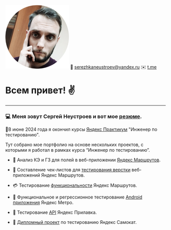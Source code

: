 
                   
![foto](foto.png)  :email: [serezhkaneustroev@yandex.ru](mailto:serezhkaneustroev@yandex.ru) 
:envelope: [t.me](https://t.me/blackcoffe1989)

# Всем привет! :v:



_________
### :computer: Меня зовут Сергей Неустроев и вот мое <a href="https://drive.google.com/file/d/1EgA7QhtojxptJ9liV5UoWBPp594AyEDd/view?usp=sharing" target="_blank">резюме</a>.

:memo:В июне 2024 года я окончил курсы [Яндекс Практикум](https://practicum.yandex.ru/) "Инженер по тестированию".

Тут собрано мое портфолио на основе нескольких проектов, с которыми я работал в рамках курса “Инженер по тестированию”.

- :page_facing_up: Анализ КЭ и ГЗ для полей в веб-приложении [Яндекс Маршрутов](https://docs.google.com/spreadsheets/d/1ZpukNgFi9pBBgaALpfCXpEbnYxqN1RPzCiUA6Pk-6qw/edit?usp=sharing).

- :newspaper: Составление чек-листов для [тестирования верстки](https://docs.google.com/spreadsheets/d/19CCvh0qGJDUOIdCLPetE26YVat93QJGP3pYAf5od64c/edit?usp=sharing) веб-приложений Яндекс Маршрутов.

- :credit_card: Тестирование [функциональности](https://docs.google.com/spreadsheets/d/1C0d-hEWB8DnTGNCsAyWXLR-KE-yDcr4r6XW0mCJvcpo/edit?usp=sharing) Яндекс Маршрутов.

- :iphone: Функциональное и регрессионное тестирование [Android приложения](https://docs.google.com/spreadsheets/d/145k19jzW2hMsX3S7ghULe-tMZIN98RVUYn3HjrBJYPA/edit?usp=sharing) Яндекс Метро.

- :satellite: Тестирование [API](https://docs.google.com/spreadsheets/d/1cdDHzMiM-hADt7SNnvSheWoWyZ7U6bGpfabUzyiOzSs/edit?usp=sharing) Яндекс Прилавка.

- :scroll: [Дипломный проект](https://docs.google.com/spreadsheets/d/1zcHjgoAQ2nWHTxVAYdClMK5uN2Sq2qrMn7mgE4a5jHg/edit?usp=sharing) по тестированию Яндекс Самокат.